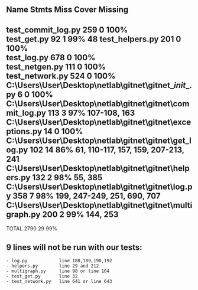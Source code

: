 Name                                                       Stmts   Miss  Cover   Missing
----------------------------------------------------------------------------------------
test_commit_log.py                                           259      0   100%   
test_get.py                                                   92      1    99%   48
test_helpers.py                                              201      0   100%   
test_log.py                                                  678      0   100%   
test_netgen.py                                               111      0   100%   
test_network.py                                              524      0   100%   
C:\Users\User\Desktop\netlab\gitnet\gitnet\__init__.py         6      0   100%   
C:\Users\User\Desktop\netlab\gitnet\gitnet\commit_log.py     113      3    97%   107-108, 163
C:\Users\User\Desktop\netlab\gitnet\gitnet\exceptions.py      14      0   100%   
C:\Users\User\Desktop\netlab\gitnet\gitnet\get_log.py        102     14    86%   61, 110-117, 157, 159, 207-213, 241
C:\Users\User\Desktop\netlab\gitnet\gitnet\helpers.py        132      2    98%   55, 385
C:\Users\User\Desktop\netlab\gitnet\gitnet\log.py            358      7    98%   199, 247-249, 251, 690, 707
C:\Users\User\Desktop\netlab\gitnet\gitnet\multigraph.py     200      2    99%   144, 253
----------------------------------------------------------------------------------------
TOTAL                                                       2790     29    99%   

## 9 lines will not be run with our tests:
    - log.py            line 188,189,190,192
    - helpers.py        line 29 and 212
    - multigraph.py     line 98 or line 104
    - test_get.py       line 32
    - test_network.py   line 641 or line 643
